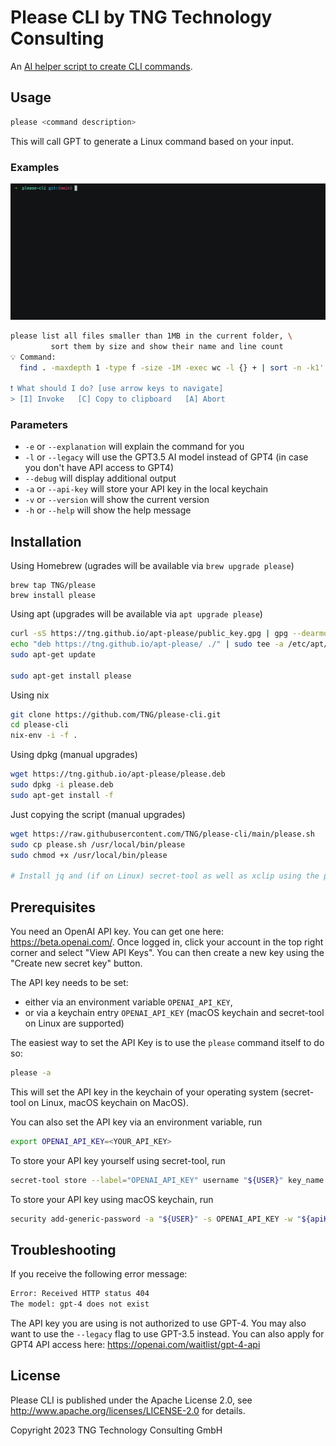 # Please CLI by TNG Technology Consulting

An [AI helper script to create CLI commands](https://github.com/TNG/please-cli/).

## Usage

```bash
please <command description>
```
This will call GPT to generate a Linux command based on your input.

### Examples

![Demo](resources/demo.gif)

```bash
please list all files smaller than 1MB in the current folder, \
         sort them by size and show their name and line count
💡 Command:
  find . -maxdepth 1 -type f -size -1M -exec wc -l {} + | sort -n -k1'

❗ What should I do? [use arrow keys to navigate]
> [I] Invoke   [C] Copy to clipboard   [A] Abort
```

### Parameters
- `-e` or `--explanation` will explain the command for you
- `-l` or `--legacy` will use the GPT3.5 AI model instead of GPT4 (in case you don't have API access to GPT4)
- `--debug` will display additional output
- `-a` or `--api-key` will store your API key in the local keychain
- `-v` or `--version` will show the current version
- `-h` or `--help` will show the help message

## Installation

Using Homebrew (ugrades will be available via `brew upgrade please`)

```
brew tap TNG/please
brew install please
```

Using apt (upgrades will be available via `apt upgrade please`)

```bash
curl -sS https://tng.github.io/apt-please/public_key.gpg | gpg --dearmor | sudo tee /etc/apt/trusted.gpg.d/please.gpg > /dev/null
echo "deb https://tng.github.io/apt-please/ ./" | sudo tee -a /etc/apt/sources.list
sudo apt-get update

sudo apt-get install please
```

Using nix

```bash
git clone https://github.com/TNG/please-cli.git
cd please-cli
nix-env -i -f .
```
Using dpkg (manual upgrades)

```bash
wget https://tng.github.io/apt-please/please.deb
sudo dpkg -i please.deb
sudo apt-get install -f
```

Just copying the script (manual upgrades)

```bash
wget https://raw.githubusercontent.com/TNG/please-cli/main/please.sh
sudo cp please.sh /usr/local/bin/please
sudo chmod +x /usr/local/bin/please

# Install jq and (if on Linux) secret-tool as well as xclip using the package manager of your choice
```

## Prerequisites

You need an OpenAI API key. You can get one here: https://beta.openai.com/. Once logged in, click your account in 
the top right corner and select "View API Keys". You can then create a new key using the "Create new secret key" button.

The API key needs to be set:
- either via an environment variable `OPENAI_API_KEY`,
- or via a keychain entry `OPENAI_API_KEY` (macOS keychain and secret-tool on Linux are supported)

The easiest way to set the API Key is to use the `please` command  itself to do so:

```bash
please -a
```

This will set the API key in the keychain of your operating system (secret-tool on Linux, macOS keychain on MacOS).

You can also set the API key via an environment variable, run

```bash
export OPENAI_API_KEY=<YOUR_API_KEY>
```

To store your API key yourself using secret-tool, run

```bash
secret-tool store --label="OPENAI_API_KEY" username "${USER}" key_name OPENAI_API_KEY apiKey "${apiKey}"
```

To store your API key using macOS keychain, run

```bash
security add-generic-password -a "${USER}" -s OPENAI_API_KEY -w "${apiKey}"
```

## Troubleshooting

If you receive the following error message:

```bash
Error: Received HTTP status 404
The model: gpt-4 does not exist
```

The API key you are using is not authorized to use GPT-4. You may also want to use the `--legacy` flag to use GPT-3.5 instead.
You can also apply for GPT4 API access here: https://openai.com/waitlist/gpt-4-api

## License

Please CLI is published under the Apache License 2.0, see http://www.apache.org/licenses/LICENSE-2.0 for details.

Copyright 2023 TNG Technology Consulting GmbH
